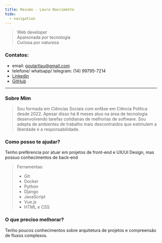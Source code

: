 ```yaml
---
title: Resumo - Laura Nascimento
hide:
  - navigation
---
```


> Web developer <br>
> Apaixonada por tecnologia <br>
> Curiosa por natureza


### Contatos:
- email: goulartlau@gmail.com
- telefone/ whatsapp/ telegram: (14) 99795-7214
- [Linkedin](https://www.linkedin.com/in/laura-fernandes-do-nascimento-66b0a725a/)
- [GitHub](https://github.com/launasci) 

----

### Sobre Mim

> Sou formada em Ciências Sociais com enfâse em Ciência Política desde 2022.
> Apesar disso há 8 meses atuo na área de tecnologia desenvolvendo tarefas cotidianas de melhorias de software. 
> Sou adepta de ambientes de trabalho mais descontraidos que estimulem a liberdade e a responsabilidade.

### Como posso te ajudar?

Tenho prefêrencia por atuar em projetos de front-end e UX/UI Design, mas possuo conhecimentos de back-end

> Ferramentas:
> <ul>
>   <li>Git</li>
>   <li>Docker</li>
>   <li>Python</li>
>   <li>Django</li>
>   <li>JavaScript</li>
>   <li>Vue.js</li>
>   <li>HTML e CSS</li>
> </ul>

### O que preciso melhorar?

Tenho poucos conhecimentos sobre arquitetura de projetos e compreensão de fluxos complexos. 




